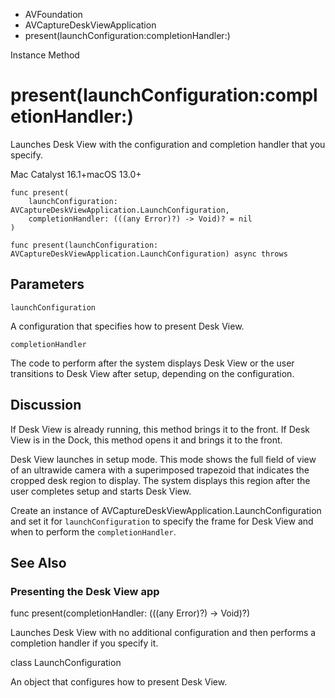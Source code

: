 

- AVFoundation
- AVCaptureDeskViewApplication
-  present(launchConfiguration:completionHandler:) 

Instance Method

# present(launchConfiguration:completionHandler:)

Launches Desk View with the configuration and completion handler that you specify.

Mac Catalyst 16.1+macOS 13.0+

``` source
func present(
    launchConfiguration: AVCaptureDeskViewApplication.LaunchConfiguration,
    completionHandler: (((any Error)?) -> Void)? = nil
)
```

``` source
func present(launchConfiguration: AVCaptureDeskViewApplication.LaunchConfiguration) async throws
```

## Parameters 

`launchConfiguration`  

A configuration that specifies how to present Desk View.

`completionHandler`  

The code to perform after the system displays Desk View or the user transitions to Desk View after setup, depending on the configuration.

## Discussion

If Desk View is already running, this method brings it to the front. If Desk View is in the Dock, this method opens it and brings it to the front.

Desk View launches in setup mode. This mode shows the full field of view of an ultrawide camera with a superimposed trapezoid that indicates the cropped desk region to display. The system displays this region after the user completes setup and starts Desk View.

Create an instance of AVCaptureDeskViewApplication.LaunchConfiguration and set it for `launchConfiguration` to specify the frame for Desk View and when to perform the `completionHandler`.

## See Also

### Presenting the Desk View app

func present(completionHandler: (((any Error)?) -> Void)?)

Launches Desk View with no additional configuration and then performs a completion handler if you specify it.

class LaunchConfiguration

An object that configures how to present Desk View.

